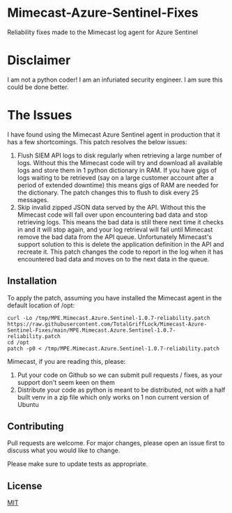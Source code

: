 # Mimecast-Azure-Sentinel-Fixes
Reliability fixes made to the Mimecast log agent for Azure Sentinel

# Disclaimer
I am not a python coder! I am an infuriated security engineer. I am sure this could be done better.

# The Issues

I have found using the Mimecast Azure Sentinel agent in production that it has a few shortcomings. This patch resolves the below issues:

1. Flush SIEM API logs to disk regularly when retrieving a large number of logs. Without this the Mimecast code will try and download all available logs and store them in 1 python dictionary in RAM. If you have gigs of logs waiting to be retrieved (say on a large customer account after a period of extended downtime) this means gigs of RAM are needed for the dictionary. The patch changes this to flush to disk every 25 messages.
2. Skip invalid zipped JSON data served by the API. Without this the Mimecast code will fall over upon encountering bad data and stop retrieving logs. This means the bad data is still there next time it checks in and it will stop again, and your log retrieval will fail until Mimecast remove the bad data from the API queue. Unfortunately Mimecast's support solution to this is delete the application definition in the API and recreate it. This patch changes the code to report in the log when it has encountered bad data and moves on to the next data in the queue.

## Installation
To apply the patch, assuming you have installed the Mimecast agent in the default location of /opt:

```
curl -Lo /tmp/MPE.Mimecast.Azure.Sentinel-1.0.7-reliability.patch https://raw.githubusercontent.com/TotalGriffLock/Mimecast-Azure-Sentinel-Fixes/main/MPE.Mimecast.Azure.Sentinel-1.0.7-reliability.patch 
cd /opt
patch -p0 < /tmp/MPE.Mimecast.Azure.Sentinel-1.0.7-reliability.patch
```

Mimecast, if you are reading this, please:
1. Put your code on Github so we can submit pull requests / fixes, as your support don't seem keen on them
2. Distribute your code as python is meant to be distributed, not with a half built venv in a zip file which only works on 1 non current version of Ubuntu

## Contributing
Pull requests are welcome. For major changes, please open an issue first to discuss what you would like to change.

Please make sure to update tests as appropriate.

## License
[MIT](https://choosealicense.com/licenses/mit/)
